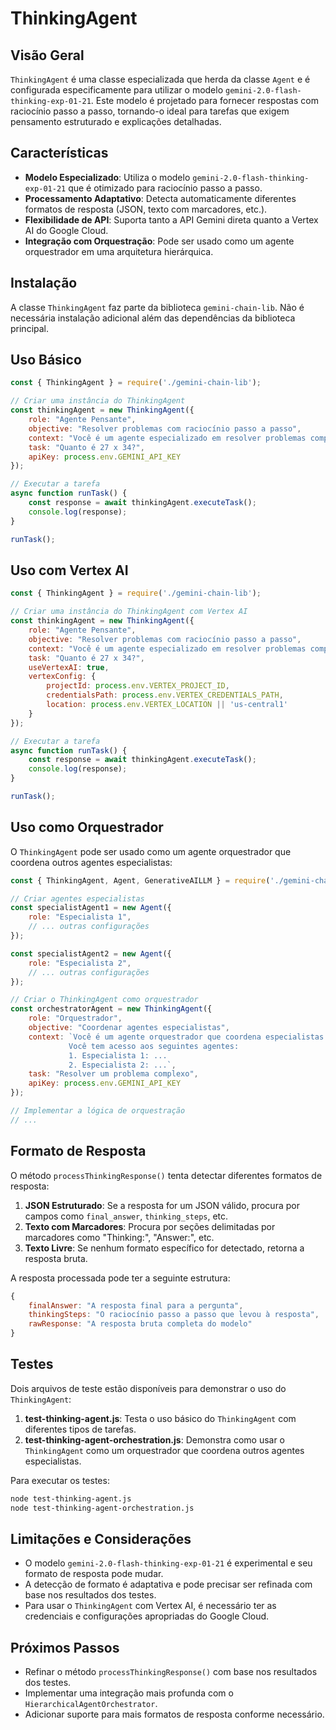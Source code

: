 # ThinkingAgent

## Visão Geral

`ThinkingAgent` é uma classe especializada que herda da classe `Agent` e é configurada especificamente para utilizar o modelo `gemini-2.0-flash-thinking-exp-01-21`. Este modelo é projetado para fornecer respostas com raciocínio passo a passo, tornando-o ideal para tarefas que exigem pensamento estruturado e explicações detalhadas.

## Características

- **Modelo Especializado**: Utiliza o modelo `gemini-2.0-flash-thinking-exp-01-21` que é otimizado para raciocínio passo a passo.
- **Processamento Adaptativo**: Detecta automaticamente diferentes formatos de resposta (JSON, texto com marcadores, etc.).
- **Flexibilidade de API**: Suporta tanto a API Gemini direta quanto a Vertex AI do Google Cloud.
- **Integração com Orquestração**: Pode ser usado como um agente orquestrador em uma arquitetura hierárquica.

## Instalação

A classe `ThinkingAgent` faz parte da biblioteca `gemini-chain-lib`. Não é necessária instalação adicional além das dependências da biblioteca principal.

## Uso Básico

```javascript
const { ThinkingAgent } = require('./gemini-chain-lib');

// Criar uma instância do ThinkingAgent
const thinkingAgent = new ThinkingAgent({
    role: "Agente Pensante",
    objective: "Resolver problemas com raciocínio passo a passo",
    context: "Você é um agente especializado em resolver problemas complexos. Explique seu raciocínio de forma clara e estruturada.",
    task: "Quanto é 27 x 34?",
    apiKey: process.env.GEMINI_API_KEY
});

// Executar a tarefa
async function runTask() {
    const response = await thinkingAgent.executeTask();
    console.log(response);
}

runTask();
```

## Uso com Vertex AI

```javascript
const { ThinkingAgent } = require('./gemini-chain-lib');

// Criar uma instância do ThinkingAgent com Vertex AI
const thinkingAgent = new ThinkingAgent({
    role: "Agente Pensante",
    objective: "Resolver problemas com raciocínio passo a passo",
    context: "Você é um agente especializado em resolver problemas complexos. Explique seu raciocínio de forma clara e estruturada.",
    task: "Quanto é 27 x 34?",
    useVertexAI: true,
    vertexConfig: {
        projectId: process.env.VERTEX_PROJECT_ID,
        credentialsPath: process.env.VERTEX_CREDENTIALS_PATH,
        location: process.env.VERTEX_LOCATION || 'us-central1'
    }
});

// Executar a tarefa
async function runTask() {
    const response = await thinkingAgent.executeTask();
    console.log(response);
}

runTask();
```

## Uso como Orquestrador

O `ThinkingAgent` pode ser usado como um agente orquestrador que coordena outros agentes especialistas:

```javascript
const { ThinkingAgent, Agent, GenerativeAILLM } = require('./gemini-chain-lib');

// Criar agentes especialistas
const specialistAgent1 = new Agent({
    role: "Especialista 1",
    // ... outras configurações
});

const specialistAgent2 = new Agent({
    role: "Especialista 2",
    // ... outras configurações
});

// Criar o ThinkingAgent como orquestrador
const orchestratorAgent = new ThinkingAgent({
    role: "Orquestrador",
    objective: "Coordenar agentes especialistas",
    context: `Você é um agente orquestrador que coordena especialistas.
             Você tem acesso aos seguintes agentes:
             1. Especialista 1: ...
             2. Especialista 2: ...`,
    task: "Resolver um problema complexo",
    apiKey: process.env.GEMINI_API_KEY
});

// Implementar a lógica de orquestração
// ...
```

## Formato de Resposta

O método `processThinkingResponse()` tenta detectar diferentes formatos de resposta:

1. **JSON Estruturado**: Se a resposta for um JSON válido, procura por campos como `final_answer`, `thinking_steps`, etc.
2. **Texto com Marcadores**: Procura por seções delimitadas por marcadores como "Thinking:", "Answer:", etc.
3. **Texto Livre**: Se nenhum formato específico for detectado, retorna a resposta bruta.

A resposta processada pode ter a seguinte estrutura:

```javascript
{
    finalAnswer: "A resposta final para a pergunta",
    thinkingSteps: "O raciocínio passo a passo que levou à resposta",
    rawResponse: "A resposta bruta completa do modelo"
}
```

## Testes

Dois arquivos de teste estão disponíveis para demonstrar o uso do `ThinkingAgent`:

1. **test-thinking-agent.js**: Testa o uso básico do `ThinkingAgent` com diferentes tipos de tarefas.
2. **test-thinking-agent-orchestration.js**: Demonstra como usar o `ThinkingAgent` como um orquestrador que coordena outros agentes especialistas.

Para executar os testes:

```bash
node test-thinking-agent.js
node test-thinking-agent-orchestration.js
```

## Limitações e Considerações

- O modelo `gemini-2.0-flash-thinking-exp-01-21` é experimental e seu formato de resposta pode mudar.
- A detecção de formato é adaptativa e pode precisar ser refinada com base nos resultados dos testes.
- Para usar o `ThinkingAgent` com Vertex AI, é necessário ter as credenciais e configurações apropriadas do Google Cloud.

## Próximos Passos

- Refinar o método `processThinkingResponse()` com base nos resultados dos testes.
- Implementar uma integração mais profunda com o `HierarchicalAgentOrchestrator`.
- Adicionar suporte para mais formatos de resposta conforme necessário.
